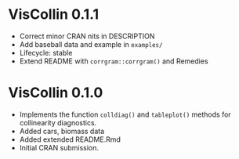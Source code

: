 # VisCollin 0.1.1

* Correct minor CRAN nits in DESCRIPTION
* Add baseball data and example in `examples/`
* Lifecycle: stable
* Extend README with `corrgram::corrgram()` and Remedies

# VisCollin 0.1.0

* Implements the function `colldiag()` and `tableplot()` methods for collinearity diagnostics.
* Added cars, biomass data
* Added extended README.Rmd
* Initial CRAN submission. 

